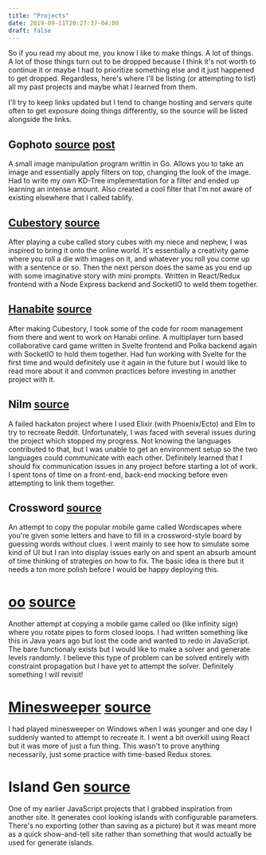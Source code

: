 ```yaml
---
title: "Projects"
date: 2019-09-11T20:27:37-04:00
draft: false
---
```


So if you read my about me, you know I like to make things. A lot of things.
A lot of those things turn out to be dropped because I think it's not worth to continue it or maybe I had to prioritize something else and it just happened to get dropped. Regardless, here's where I'll be listing (or attempting to list) all my past projects and maybe what I learned from them.

I'll try to keep links updated but I tend to change hosting and servers quite often to get exposure doing things differently, so the source will be listed alongside the links.

## Gophoto [source][gophoto-source] [post][gophoto-blog]
A small image manipulation program writtin in Go. Allows you to take an image and essentially apply filters on top, changing the look of the image. Had to write my own KD-Tree implementation for a filter and ended up learning an intense amount. Also created a cool filter that I'm not aware of existing elsewhere that I called tablify.

## [Cubestory][cubestory-deploy] [source][cubestory-source]
After playing a cube called story cubes with my niece and nephew, I was inspired to bring it onto the online world. It's essentially a creativity game where you roll a die with images on it, and whatever you roll you come up with a sentence or so. Then the next person does the same as you end up with some imaginative story with mini prompts. Written in React/Redux frontend with a Node Express backend and SocketIO to weld them together.

## [Hanabite][hanabite-deploy] [source][hanabite-source]
After making Cubestory, I took some of the code for room management from there and went to work on Hanabi online. A multiplayer turn based collaborative card game written in Svelte frontend and Polka backend again with SocketIO to hold them together. Had fun working with Svelte for the first time and would definitely use it again in the future but I would like to read more about it and common practices before investing in another project with it.

## Nilm [source][nilm-source]
A failed hackaton project where I used Elixir (with Phoenix/Ecto) and Elm to try to recreate Reddit. Unfortunately, I was faced with several issues during the project which stopped my progress. Not knowing the languages contributed to that, but I was unable to get an environment setup so the two languages could communicate with each other. Definitely learned that I should fix communication issues in any project before starting a lot of work. I spent tons of time on a front-end, back-end mocking before even attempting to link them together.

## Crossword [source][crossword-source]
An attempt to copy the popular mobile game called Wordscapes where you're given some letters and have to fill in a crossword-style board by guessing words without clues. I went mainly to see how to simulate some kind of UI but I ran into display issues early on and spent an absurb amount of time thinking of strategies on how to fix. The basic idea is there but it needs a ton more polish before I would be happy deploying this.

# [oo][oo-deploy] [source][oo-source]
Another attempt at copying a mobile game called oo (like infinity sign) where you rotate pipes to form closed loops. I had written something like this in Java years ago but lost the code and wanted to redo in JavaScript. The bare functionaly exists but I would like to make a solver and generate levels randomly. I believe this type of problem can be solved entirely with constraint propagation but I have yet to attempt the solver. Definitely something I will revisit!

# [Minesweeper][minesweeper-deploy] [source][minesweeper-source]
I had played minesweeper on Windows when I was younger and one day I suddenly wanted to attempt to recreate it. I went a bit overkill using React but it was more of just a fun thing. This wasn't to prove anything necessarily, just some practice with time-based Redux stores.

# Island Gen [source][island-gen-source]
One of my earlier JavaScript projects that I grabbed inspiration from another site. It generates cool looking islands with configurable parameters. There's no exporting (other than saving as a picture) but it was meant more as a quick show-and-tell site rather than something that would actually be used for generate islands.

[gophoto-source]: https://github.com/marvinody/gophoto/
[gophoto-blog]: https://blog.sadpanda.moe/posts/oct-18/gophoto/

[cubestory-deploy]: https://cubestory.herokuapp.com/
[cubestory-source]: https://github.com/marvinody/cubestory/

[hanabite-deploy]: https://hanabite.deploy.sadpanda.moe/
[hanabite-source]: https://github.com/marvinody/hanabite/

[nilm-source]: https://github.com/marvinody/nilm/

[crossword-source]: https://github.com/marvinody/crossword

[oo-source]: https://github.com/marvinody/oo/
[oo-deploy]: http://oo.deploy.sadpanda.moe/

[minesweeper-source]: https://github.com/marvinody/minesweeper-react/
[minesweeper-deploy]: http://minesweeper.deploy.sadpanda.moe/

[island-gen-source]: https://github.com/marvinody/island-gen/
